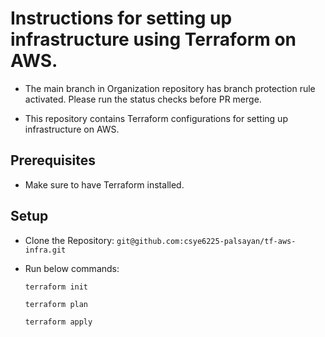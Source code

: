 # Instructions for setting up infrastructure using Terraform on AWS.
- The main branch in Organization repository has branch protection rule activated. Please run the status checks before PR merge.


- This repository contains Terraform configurations for setting up infrastructure on AWS.

## Prerequisites
- Make sure to have Terraform installed.

## Setup
- Clone the Repository: `git@github.com:csye6225-palsayan/tf-aws-infra.git`
- Run below commands:

    `terraform init`

    `terraform plan`

    `terraform apply`
